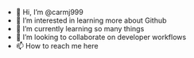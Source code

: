 - 👋 Hi, I’m @carmj999
- 👀 I’m interested in learning more about Github
- 🌱 I’m currently learning so many things
- 💞️ I’m looking to collaborate on developer workflows
- 📫 How to reach me here

<!---
carmj999/carmj999 is a ✨ special ✨ repository because its `README.md` (this file) appears on your GitHub profile.
You can click the Preview link to take a look at your changes.
--->
